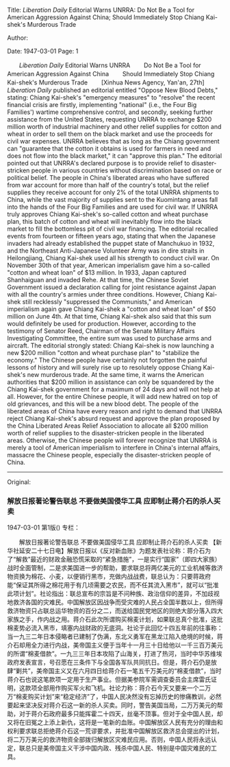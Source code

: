Title: *Liberation Daily* Editorial Warns UNRRA: Do Not Be a Tool for American Aggression Against China; Should Immediately Stop Chiang Kai-shek's Murderous Trade

Author:

Date: 1947-03-01
Page: 1

　　*Liberation Daily* Editorial Warns UNRRA
　　Do Not Be a Tool for American Aggression Against China
　　Should Immediately Stop Chiang Kai-shek's Murderous Trade
　　[Xinhua News Agency, Yan'an, 27th] *Liberation Daily* published an editorial entitled "Oppose New Blood Debts," stating: Chiang Kai-shek's "emergency measures" to "resolve" the recent financial crisis are firstly, implementing "national" (i.e., the Four Big Families') wartime comprehensive control, and secondly, seeking further assistance from the United States, requesting UNRRA to exchange $200 million worth of industrial machinery and other relief supplies for cotton and wheat in order to sell them on the black market and use the proceeds for civil war expenses. UNRRA believes that as long as the Chiang government can "guarantee that the cotton it obtains is used for farmers in need and does not flow into the black market," it can "approve this plan." The editorial pointed out that UNRRA's declared purpose is to provide relief to disaster-stricken people in various countries without discrimination based on race or political belief. The people in China's liberated areas who have suffered from war account for more than half of the country's total, but the relief supplies they receive account for only 2% of the total UNRRA shipments to China, while the vast majority of supplies sent to the Kuomintang areas fall into the hands of the Four Big Families and are used for civil war. If UNRRA truly approves Chiang Kai-shek's so-called cotton and wheat purchase plan, this batch of cotton and wheat will inevitably flow into the black market to fill the bottomless pit of civil war financing. The editorial recalled events from fourteen or fifteen years ago, stating that when the Japanese invaders had already established the puppet state of Manchukuo in 1932, and the Northeast Anti-Japanese Volunteer Army was in dire straits in Heilongjiang, Chiang Kai-shek used all his strength to conduct civil war. On November 30th of that year, American imperialism gave him a so-called "cotton and wheat loan" of $13 million. In 1933, Japan captured Shanhaiguan and invaded Rehe. At that time, the Chinese Soviet Government issued a declaration calling for joint resistance against Japan with all the country's armies under three conditions. However, Chiang Kai-shek still recklessly "suppressed the Communists," and American imperialism again gave Chiang Kai-shek a "cotton and wheat loan" of $50 million on June 4th. At that time, Chiang Kai-shek also said that this sum would definitely be used for production. However, according to the testimony of Senator Reed, Chairman of the Senate Military Affairs Investigating Committee, the entire sum was used to purchase arms and aircraft. The editorial strongly stated: Chiang Kai-shek is now launching a new $200 million "cotton and wheat purchase plan" to "stabilize the economy." The Chinese people have certainly not forgotten the painful lessons of history and will surely rise up to resolutely oppose Chiang Kai-shek's new murderous trade. At the same time, it warns the American authorities that $200 million in assistance can only be squandered by the Chiang Kai-shek government for a maximum of 24 days and will not help at all. However, for the entire Chinese people, it will add new hatred on top of old grievances, and this will be a new blood debt. The people of the liberated areas of China have every reason and right to demand that UNRRA reject Chiang Kai-shek's absurd request and approve the plan proposed by the China Liberated Areas Relief Association to allocate all $200 million worth of relief supplies to the disaster-stricken people in the liberated areas. Otherwise, the Chinese people will forever recognize that UNRRA is merely a tool of American imperialism to interfere in China's internal affairs, massacre the Chinese people, especially the disaster-stricken people of China.



<hr /> 

Original: 


### 解放日报著论警告联总  不要做美国侵华工具  应即制止蒋介石的杀人买卖

1947-03-01
第1版()
专栏：

　　解放日报著论警告联总
    不要做美国侵华工具
    应即制止蒋介石的杀人买卖
    【新华社延安二十七日电】解放日报以《反对新血账》为题发表社论称：蒋介石为了“解救”最近的财政金融恐慌采取的“紧急措施”，一是实行“国家”（即四大家族）战时全面管制，二是求美国进一步的帮助，要求联总将两亿美元的工业机械等救济物资换为棉花、小麦，以便销行黑市，充做内战战费，联总认为：只要蒋政府能“保证其所得之棉花用于有几顷需要之农民，而不任其流入黑市”，就可以“批准此项计划”。社论指出：联总宣布的宗旨是不问种族、政治信仰的差异，不加歧视地救济各国的灾难民。中国解放区因战争而受灾难的人民占全国半数以上，但所得救济物资只占联总运华物资的百分之二，而送给国民党地区的则绝大部分落入四大家族之手，作内战之用。蒋介石此次所谓购买棉麦计划，如果联总真个批准，这批棉麦势必流入黑市，填塞内战财政的无底洞。社论于此回忆十四五年前的往事称：当一九三二年日本侵略者已建制了伪满，东北义勇军在黑龙江陷入绝境的时候，蒋介石却用全力进行内战，美帝国主义便于当年十一月三十日给他以一千三百万美元的所谓“棉麦借款”。一九三三年日本攻陷了山海关，打进了热河，当时中华苏维埃政府发表宣言，号召愿在三条件下与全国各军队共同抗日。但是，蒋介石仍是放肆“剿共”，美帝国主义又在六月四日给蒋介石一笔五千万美元的“棉麦借款”，当时蒋介石也说这笔款项一定用于生产事业。但据美参院军需调查委员会主席雷氏证明，这款项全部用作购买军火和飞机。社论力称：蒋介石今天又要来一个二万万“棉麦购买计划”来“稳定经济”了，中国人民决然没有忘掉历史的惨痛教训，必然要起来坚决反对蒋介石这一新的杀人买卖。同时，警告美国当局，二万万美元的帮助，对于蒋介石政府最多只能挥霍二十四天，丝毫不顶事。但对于全中国人民，却又将在旧冤之上添上新仇，这将是一笔新的血账。中国解放区人民有充分的理由和权利要求联总拒绝蒋介石这一荒谬要求，并批准中国解放区救济总会提出的计划，将二万万美元的救济物资全部拨归解放区灾难民应用。否则，中国人民将永远认定，联总只是美帝国主义干涉中国内政、残杀中国人民、特别是中国灾难民的工具。
